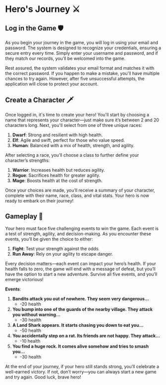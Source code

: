 # Hero's Journey ⚔

## Log in the Game 🛡

As you begin your journey in the game, you will log in using your email and password. The system is designed to recognize your credentials, ensuring a secure entry every time. Simply enter your username and password, and if they match our records, you’ll be welcomed into the game. 

Rest assured, the system validates your email format and matches it with the correct password. If you happen to make a mistake, you'll have multiple chances to try again. However, after five unsuccessful attempts, the application will close to protect your account.

## Create a Character 🗡

Once logged in, it's time to create your hero! You'll start by choosing a name that represents your character—just make sure it’s between 2 and 20 characters long. Next, you'll select from one of three unique races:

1. **Dwarf**: Strong and resilient with high health.
2. **Elf**: Agile and swift, perfect for those who value speed.
3. **Human**: Balanced with a mix of health, strength, and agility.

After selecting a race, you’ll choose a class to further define your character’s strengths:

1. **Warrior**: Increases health but reduces agility.
2. **Rogue**: Sacrifices health for greater agility.
3. **Mage**: Boosts health at the cost of strength.

Once your choices are made, you’ll receive a summary of your character, complete with their name, race, class, and vital stats. Your hero is now ready to embark on their journey!

## Gameplay 🏹

Your hero must face five challenging events to win the game. Each event is a test of strength, agility, and decision-making. As you encounter these events, you’ll be given the choice to either:

1. **Fight**: Test your strength against the odds.
2. **Run Away**: Rely on your agility to escape danger.

Every decision matters—each event can impact your hero’s health. If your health falls to zero, the game will end with a message of defeat, but you’ll have the option to start a new adventure. Survive all five events, and you’ll emerge victorious!

**Events**:
1. **Bandits attack you out of nowhere. They seem very dangerous...**
   - -20 health
2. **You bump into one of the guards of the nearby village. They attack you without warning...**
   - -30 health
3. **A Land Shark appears. It starts chasing you down to eat you...**
   - -50 health
4. **You accidentally step on a rat. Its friends are not happy. They attack...**
   - -10 health
5. **You find a huge rock. It comes alive somehow and tries to smash you...**
   - -30 health

At the end of your journey, if your hero still stands strong, you’ll celebrate a well-earned victory. If not, don’t worry—you can always start a new game and try again. Good luck, brave hero!
